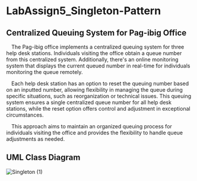 # LabAssign5_Singleton-Pattern
## Centralized Queuing System for Pag-ibig Office

&emsp;The Pag-ibig office implements a centralized queuing system for three help desk stations. Individuals visiting the office obtain a queue number from this centralized system. Additionally, there's an online monitoring system that displays the current queued number in real-time for individuals monitoring the queue remotely. <br>

&emsp;Each help desk station has an option to reset the queuing number based on an inputted number, allowing flexibility in managing the queue during specific situations, such as reorganization or technical issues. This queuing system ensures a single centralized queue number for all help desk stations, while the reset option offers control and adjustment in exceptional circumstances.<br>

&emsp;This approach aims to maintain an organized queuing process for individuals visiting the office and provides the flexibility to handle queue adjustments as needed.<br>

## UML Class Diagram
![Singleton (1)](https://github.com/user-attachments/assets/0388f6a5-320e-4eb1-a16b-878ed447424b)
